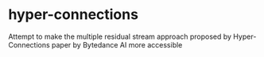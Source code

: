 # hyper-connections
Attempt to make the multiple residual stream approach proposed by Hyper-Connections paper by Bytedance AI more accessible
